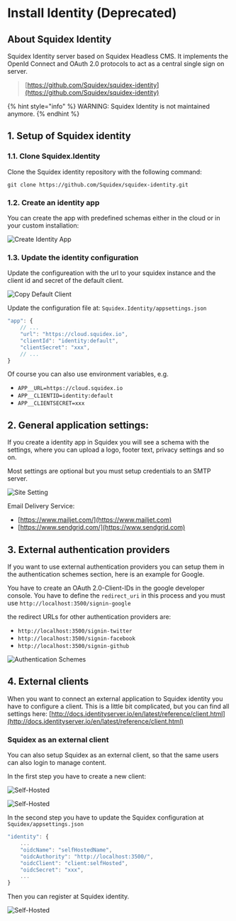 # Install Identity (Deprecated)

## About Squidex Identity

Squidex Identity server based on Squidex Headless CMS. It implements the OpenId Connect and OAuth 2.0 protocols to act as a central single sign on server.

> [https://github.com/Squidex/squidex-identity](https://github.com/Squidex/squidex-identity)

{% hint style="info" %}
WARNING: Squidex Identity is not maintained anymore.
{% endhint %}

## 1. Setup of Squidex identity

### 1.1. Clone Squidex.Identity

Clone the Squidex identity repository with the following command:

```
git clone https://github.com/Squidex/squidex-identity.git
```

### 1.2. Create an identity app

You can create the app with predefined schemas either in the cloud or in your custom installation:

![Create Identity App](<../../.gitbook/assets/new-identity-app (1) (1) (1) (1).png>)

### 1.3. Update the identity configuration

Update the configureation with the url to your squidex instance and the client id and secret of the default client.

![Copy Default Client](<../../.gitbook/assets/default-client (1) (1) (1).png>)

Update the configuration file at: `Squidex.Identity/appsettings.json`

```javascript
"app": {
    // ...
    "url": "https://cloud.squidex.io",
    "clientId": "identity:default",
    "clientSecret": "xxx",
    // ...
}
```

Of course you can also use environment variables, e.g.

* `APP__URL=https://cloud.squidex.io`
* `APP__CLIENTID=identity:default`
* `APP__CLIENTSECRET=xxx`

## 2. General application settings:

If you create a identity app in Squidex you will see a schema with the settings, where you can upload a logo, footer text, privacy settings and so on.

Most settings are optional but you must setup credentials to an SMTP server.

![Site Setting](<../../.gitbook/assets/content-setting (1) (1) (1) (1).png>)

Email Delivery Service:

* [https://www.mailjet.com/](https://www.mailjet.com)   &#x20;
* [https://www.sendgrid.com/](https://www.sendgrid.com)

## 3. External authentication providers

If you want to use external authentication providers you can setup them in the authentication schemes section, here is an example for Google.

You have to create an OAuth 2.0-Client-IDs in the google developer console. You have to define the `redirect_uri` in this process and you must use `http://localhost:3500/signin-google`

the redirect URLs for other authentication providers are:

* `http://localhost:3500/signin-twitter`
* `http://localhost:3500/signin-facebook`
* `http://localhost:3500/signin-github`

![Authentication Schemes](<../../.gitbook/assets/authentication-schemes (1) (1).png>)

## 4. External clients

When you want to connect an external application to Squidex identity you have to configure a client. This is a little bit complicated, but you can find all settings here: [http://docs.identityserver.io/en/latest/reference/client.html](http://docs.identityserver.io/en/latest/reference/client.html)

### Squidex as an external client

You can also setup Squidex as an external client, so that the same users can also login to manage content.

In the first step you have to create a new client:

![Self-Hosted](<../../.gitbook/assets/self-hosted-1 (1) (1).png>)

![Self-Hosted](<../../.gitbook/assets/self-hosted-2 (1).png>)

In the second step you have to update the Squidex configuration at `Squidex/appsettings.json`

```javascript
"identity": {
    ...
    "oidcName": "selfHostedName",
    "oidcAuthority": "http://localhost:3500/",
    "oidcClient": "client:selfHosted",
    "oidcSecret": "xxx",
    ...
}
```

Then you can register at Squidex identity.

![Self-Hosted](<../../.gitbook/assets/self-hosted-register (1) (1).png>)
